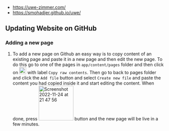 - https://uwe-zimmer.com/
- https://smohadjer.github.io/uwe/

## Updating Website on GitHub 
### Adding a new page
1. To add a new page on Github an easy way is to copy content of an existing page and paste it in a new page and then edit the new page. To do this go to one of the pages in `app/content/pages` folder and then click on <img width="22" alt="Screenshot 2022-11-24 at 21 46 27" src="https://user-images.githubusercontent.com/1375720/203860858-2dcd304f-13b3-4f28-a353-9a68aa2b89de.png"> with label `Copy raw contents`. Then go to back to pages folder and click the `Add file` button and select `Create new file` and paste the content you had copied inside it and start editing the content. When done, press <img width="110" alt="Screenshot 2022-11-24 at 21 47 56" src="https://user-images.githubusercontent.com/1375720/203860961-14e97ea0-58c3-4844-ba3c-556657d33c34.png"> button and the new page will be live in a few minutes.
